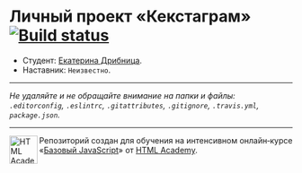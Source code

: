 # Личный проект «Кекстаграм» [![Build status][travis-image]][travis-url]

* Студент: [Екатерина Дрибница](https://up.htmlacademy.ru/javascript/10/user/433511).
* Наставник: `Неизвестно`.

---

_Не удаляйте и не обращайте внимание на папки и файлы:_<br>
_`.editorconfig`, `.eslintrc`, `.gitattributes`, `.gitignore`, `.travis.yml`, `package.json`._

---

<a href="https://htmlacademy.ru/intensive/javascript"><img align="left" width="50" height="50" title="HTML Academy" src="https://up.htmlacademy.ru/static/img/intensive/javascript/logo-for-github.svg"></a>

Репозиторий создан для обучения на интенсивном онлайн‑курсе «[Базовый JavaScript](https://htmlacademy.ru/intensive/javascript)» от [HTML Academy](https://htmlacademy.ru).

[travis-image]: https://travis-ci.org/htmlacademy-javascript/433511-kekstagram.svg?branch=master
[travis-url]: https://travis-ci.org/htmlacademy-javascript/433511-kekstagram
